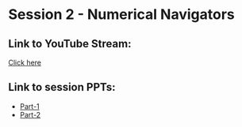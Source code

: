 # Session 2 - Numerical Navigators

## Link to YouTube Stream:
[Click here](https://www.youtube.com/watch?v=A5nCCh7612I)
## Link to session PPTs:
- [Part-1](https://www.canva.com/design/DAGHV_hpTQE/j6HavgSA6Q6kAMAuXCOZjw/edit)
- [Part-2](https://www.canva.com/design/DAGHAJItiMM/xSmVy-36uWKWlyJr3WxJNQ/view?utm_content=DAGHAJItiMM&utm_campaign=designshare&utm_medium=link&utm_source=editor)
